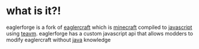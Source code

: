 # what is it?!
eaglerforge is a fork of [eaglercraft](https://eaglercraft.com/) which is [minecraft](https://www.minecraft.net/) compiled to [javascript](https://www.javascript.com/) using [teavm](https://teavm.org/). eaglerforge has a custom javascript api that allows modders to modify eaglercraft without [java](https://java.com) knowledge
